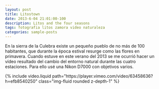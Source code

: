 ```yaml
---
layout: post
title: Litostown
date: 2013-6-04 21:01:00-100
description: Litos and the four seasons
tags: fotografia litos zamora video naturaleza
categories: sample-posts
---
```


En la sierra de la Culebra existe un pequeño pueblo de no más de 100 habitantes, que durante la época estival resurge como las flores en primavera. Cuando estuve en este verano del 2013 se me ocurrió hacer un vídeo resultado del cambio del entorno natural durante las cuatro estaciones. Para ello usé una Nikon D7000 con objetivos varios. 

<div class="row mt-3">  
        {% include video.liquid path="https://player.vimeo.com/video/63458636?h=efb8540250" class="img-fluid rounded z-depth-1" %}
</div>

